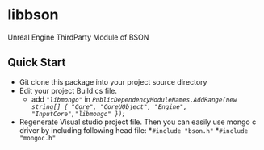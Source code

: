 # libbson
Unreal Engine ThirdParty Module of BSON
## Quick Start
* Git clone this package into your project source directory
* Edit your project Build.cs file.
  * add *`"libmongo"`* in *`PublicDependencyModuleNames.AddRange(new string[] { "Core", "CoreUObject", "Engine", "InputCore","libmongo" });`*
* Regenerate Visual studio project file.
Then you can easily use mongo c driver by including following head file:
 *`#include "bson.h"`
 *`#include "mongoc.h"`
